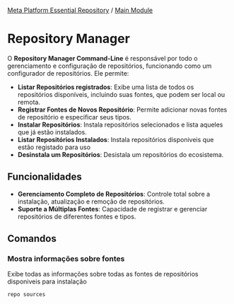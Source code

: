 [Meta Platform Essential Repository](../../../README.md) / [Main Module](../../README.md)
# Repository Manager

O **Repository Manager Command-Line** é responsável por todo o gerenciamento e configuração de repositórios, funcionando como um configurador de repositórios. Ele permite:

- **Listar Repositórios registrados**: Exibe uma lista de todos os repositórios disponíveis, incluindo suas fontes, que podem ser local ou remota.
- **Registrar Fontes de Novos Repositório**: Permite adicionar novas fontes de repositório e especificar seus tipos.
- **Instalar Repositórios**: Instala repositórios selecionados e lista aqueles que já estão instalados.
- **Listar Repositórios Instalados**: Instala repositórios disponiveis que estão registado para uso
- **Desinstala um Repositórios**: Desistala um repositórios do ecosistema.

## Funcionalidades

- **Gerenciamento Completo de Repositórios**: Controle total sobre a instalação, atualização e remoção de repositórios.
- **Suporte a Múltiplas Fontes**: Capacidade de registrar e gerenciar repositórios de diferentes fontes e tipos.



## Comandos

### Mostra informações sobre fontes
Exibe todas as informações sobre todas as fontes de repositórios disponiveis para instalação

```bash
repo sources
```